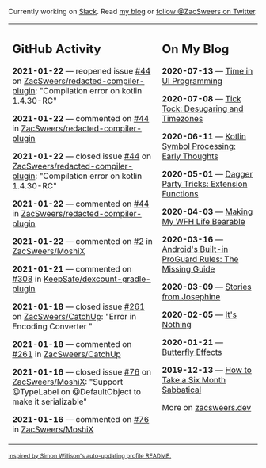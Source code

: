 Currently working on [Slack](https://slack.com/). Read [my blog](https://zacsweers.dev/) or [follow @ZacSweers on Twitter](https://twitter.com/ZacSweers).

<table><tr><td valign="top" width="60%">

## GitHub Activity
<!-- githubActivity starts -->
**2021-01-22** — reopened issue [#44](https://api.github.com/repos/ZacSweers/redacted-compiler-plugin/issues/44) on [ZacSweers/redacted-compiler-plugin](https://api.github.com/repos/ZacSweers/redacted-compiler-plugin): "Compilation error on kotlin 1.4.30-RC"

**2021-01-22** — commented on [#44](https://github.com/ZacSweers/redacted-compiler-plugin/issues/44#issuecomment-765252157) in [ZacSweers/redacted-compiler-plugin](https://api.github.com/repos/ZacSweers/redacted-compiler-plugin)

**2021-01-22** — closed issue [#44](https://api.github.com/repos/ZacSweers/redacted-compiler-plugin/issues/44) on [ZacSweers/redacted-compiler-plugin](https://api.github.com/repos/ZacSweers/redacted-compiler-plugin): "Compilation error on kotlin 1.4.30-RC"

**2021-01-22** — commented on [#44](https://github.com/ZacSweers/redacted-compiler-plugin/issues/44#issuecomment-765251352) in [ZacSweers/redacted-compiler-plugin](https://api.github.com/repos/ZacSweers/redacted-compiler-plugin)

**2021-01-22** — commented on [#2](https://github.com/ZacSweers/MoshiX/issues/2#issuecomment-765235641) in [ZacSweers/MoshiX](https://api.github.com/repos/ZacSweers/MoshiX)

**2021-01-21** — commented on [#308](https://github.com/KeepSafe/dexcount-gradle-plugin/issues/308#issuecomment-764401561) in [KeepSafe/dexcount-gradle-plugin](https://api.github.com/repos/KeepSafe/dexcount-gradle-plugin)

**2021-01-18** — closed issue [#261](https://api.github.com/repos/ZacSweers/CatchUp/issues/261) on [ZacSweers/CatchUp](https://api.github.com/repos/ZacSweers/CatchUp): "Error in Encoding Converter "

**2021-01-18** — commented on [#261](https://github.com/ZacSweers/CatchUp/issues/261#issuecomment-762386995) in [ZacSweers/CatchUp](https://api.github.com/repos/ZacSweers/CatchUp)

**2021-01-16** — closed issue [#76](https://api.github.com/repos/ZacSweers/MoshiX/issues/76) on [ZacSweers/MoshiX](https://api.github.com/repos/ZacSweers/MoshiX): "Support @TypeLabel on @DefaultObject to make it serializable"

**2021-01-16** — commented on [#76](https://github.com/ZacSweers/MoshiX/issues/76#issuecomment-761724390) in [ZacSweers/MoshiX](https://api.github.com/repos/ZacSweers/MoshiX)
<!-- githubActivity ends -->
</td><td valign="top" width="40%">

## On My Blog
<!-- blog starts -->
**2020-07-13** — [Time in UI Programming](https://www.zacsweers.dev/time-in-ui/)

**2020-07-08** — [Tick Tock: Desugaring and Timezones](https://www.zacsweers.dev/ticktock-desugaring-timezones/)

**2020-06-11** — [Kotlin Symbol Processing: Early Thoughts](https://www.zacsweers.dev/kotlin-symbol-processor-early-thoughts/)

**2020-05-01** — [Dagger Party Tricks: Extension Functions](https://www.zacsweers.dev/dagger-party-tricks-extension-functions/)

**2020-04-03** — [Making My WFH Life Bearable](https://www.zacsweers.dev/making-wfh-life-bearable/)

**2020-03-16** — [Android's Built-in ProGuard Rules: The Missing Guide](https://www.zacsweers.dev/android-proguard-rules/)

**2020-03-09** — [Stories from Josephine](https://www.zacsweers.dev/stories-from-josephine/)

**2020-02-05** — [It's Nothing](https://www.zacsweers.dev/its-nothing/)

**2020-01-21** — [Butterfly Effects](https://www.zacsweers.dev/butterfly-effects/)

**2019-12-13** — [How to Take a Six Month Sabbatical](https://www.zacsweers.dev/how-to-take-a-six-month-sabbatical/)
<!-- blog ends -->
More on [zacsweers.dev](https://zacsweers.dev/)
</td></tr></table>

<sub><a href="https://simonwillison.net/2020/Jul/10/self-updating-profile-readme/">Inspired by Simon Willison's auto-updating profile README.</a></sub>